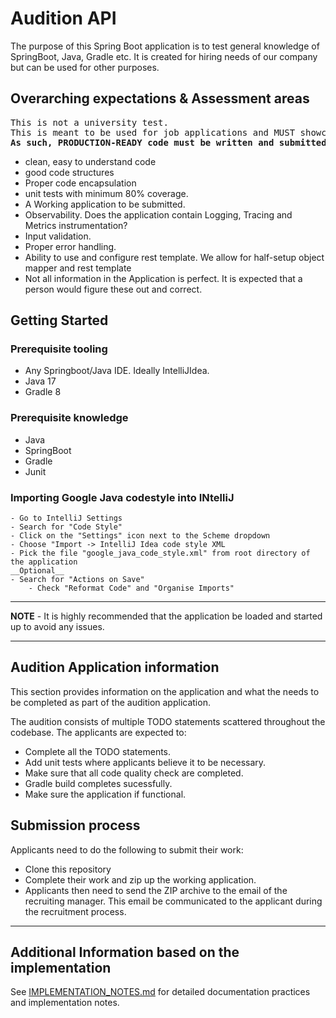 # Audition API

The purpose of this Spring Boot application is to test general knowledge of SpringBoot, Java, Gradle etc. It is created for hiring needs of our company but can be used for other purposes.

## Overarching expectations & Assessment areas

<pre>
This is not a university test. 
This is meant to be used for job applications and MUST showcase your full skillset. 
<b>As such, PRODUCTION-READY code must be written and submitted. </b> 
</pre>

- clean, easy to understand code
- good code structures
- Proper code encapsulation
- unit tests with minimum 80% coverage.
- A Working application to be submitted.
- Observability. Does the application contain Logging, Tracing and Metrics instrumentation?
- Input validation.
- Proper error handling.
- Ability to use and configure rest template. We allow for half-setup object mapper and rest template
- Not all information in the Application is perfect. It is expected that a person would figure these out and correct.

## Getting Started

### Prerequisite tooling

- Any Springboot/Java IDE. Ideally IntelliJIdea.
- Java 17
- Gradle 8

### Prerequisite knowledge

- Java
- SpringBoot
- Gradle
- Junit

### Importing Google Java codestyle into INtelliJ

```
- Go to IntelliJ Settings
- Search for "Code Style"
- Click on the "Settings" icon next to the Scheme dropdown
- Choose "Import -> IntelliJ Idea code style XML
- Pick the file "google_java_code_style.xml" from root directory of the application
__Optional__
- Search for "Actions on Save"
    - Check "Reformat Code" and "Organise Imports"
```

---

**NOTE** -
It is  highly recommended that the application be loaded and started up to avoid any issues.

---

## Audition Application information

This section provides information on the application and what the needs to be completed as part of the audition application.

The audition consists of multiple TODO statements scattered throughout the codebase. The applicants are expected to:

- Complete all the TODO statements.
- Add unit tests where applicants believe it to be necessary.
- Make sure that all code quality check are completed.
- Gradle build completes sucessfully.
- Make sure the application if functional.

## Submission process

Applicants need to do the following to submit their work:

- Clone this repository
- Complete their work and zip up the working application.
- Applicants then need to send the ZIP archive to the email of the recruiting manager. This email be communicated to the applicant during the recruitment process.

---

## Additional Information based on the implementation

See [IMPLEMENTATION_NOTES.md](./IMPLEMENTATION_NOTES.md) for detailed documentation practices and implementation notes.
